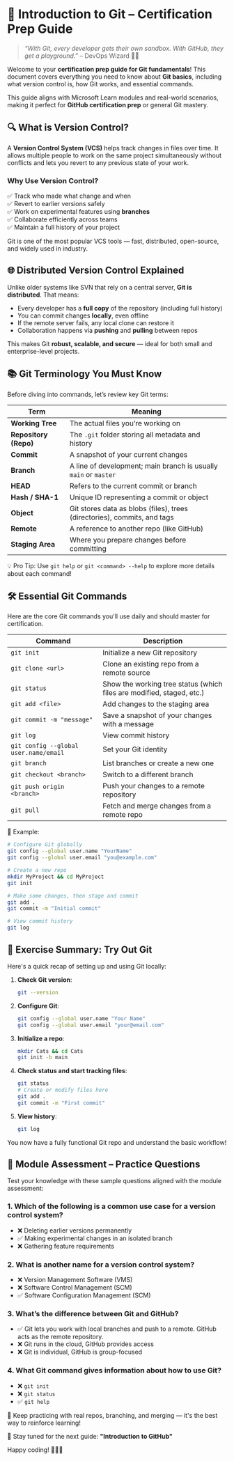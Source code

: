 # 🧠 Introduction to Git – Certification Prep Guide

> _“With Git, every developer gets their own sandbox. With GitHub, they get a playground.”_ – DevOps Wizard 🧙‍♂️

Welcome to your **certification prep guide for Git fundamentals**! This document covers everything you need to know about **Git basics**, including what version control is, how Git works, and essential commands.

This guide aligns with Microsoft Learn modules and real-world scenarios, making it perfect for **GitHub certification prep** or general Git mastery.


## 🔍 What is Version Control?

A **Version Control System (VCS)** helps track changes in files over time. It allows multiple people to work on the same project simultaneously without conflicts and lets you revert to any previous state of your work.

### Why Use Version Control?
✅ Track who made what change and when  
✅ Revert to earlier versions safely  
✅ Work on experimental features using **branches**  
✅ Collaborate efficiently across teams  
✅ Maintain a full history of your project  

Git is one of the most popular VCS tools — fast, distributed, open-source, and widely used in industry.


## 🌐 Distributed Version Control Explained

Unlike older systems like SVN that rely on a central server, **Git is distributed**. That means:

- Every developer has a **full copy** of the repository (including full history)
- You can commit changes **locally**, even offline
- If the remote server fails, any local clone can restore it
- Collaboration happens via **pushing** and **pulling** between repos

This makes Git **robust, scalable, and secure** — ideal for both small and enterprise-level projects.


## 📚 Git Terminology You Must Know

Before diving into commands, let’s review key Git terms:

| Term | Meaning |
|------|---------|
| **Working Tree** | The actual files you’re working on |
| **Repository (Repo)** | The `.git` folder storing all metadata and history |
| **Commit** | A snapshot of your current changes |
| **Branch** | A line of development; main branch is usually `main` or `master` |
| **HEAD** | Refers to the current commit or branch |
| **Hash / SHA-1** | Unique ID representing a commit or object |
| **Object** | Git stores data as blobs (files), trees (directories), commits, and tags |
| **Remote** | A reference to another repo (like GitHub) |
| **Staging Area** | Where you prepare changes before committing |

💡 Pro Tip: Use `git help` or `git <command> --help` to explore more details about each command!

## 🛠️ Essential Git Commands

Here are the core Git commands you'll use daily and should master for certification.

| Command | Description |
|--------|-------------|
| `git init` | Initialize a new Git repository |
| `git clone <url>` | Clone an existing repo from a remote source |
| `git status` | Show the working tree status (which files are modified, staged, etc.) |
| `git add <file>` | Add changes to the staging area |
| `git commit -m "message"` | Save a snapshot of your changes with a message |
| `git log` | View commit history |
| `git config --global user.name/email` | Set your Git identity |
| `git branch` | List branches or create a new one |
| `git checkout <branch>` | Switch to a different branch |
| `git push origin <branch>` | Push your changes to a remote repository |
| `git pull` | Fetch and merge changes from a remote repo |

📘 Example:
```bash
# Configure Git globally
git config --global user.name "YourName"
git config --global user.email "you@example.com"

# Create a new repo
mkdir MyProject && cd MyProject
git init

# Make some changes, then stage and commit
git add .
git commit -m "Initial commit"

# View commit history
git log
```



## 🧪 Exercise Summary: Try Out Git

Here's a quick recap of setting up and using Git locally:

1. **Check Git version**:  
   ```bash
   git --version
   ```

2. **Configure Git**:  
   ```bash
   git config --global user.name "Your Name"
   git config --global user.email "your@email.com"
   ```

3. **Initialize a repo**:  
   ```bash
   mkdir Cats && cd Cats
   git init -b main
   ```

4. **Check status and start tracking files**:  
   ```bash
   git status
   # Create or modify files here
   git add .
   git commit -m "First commit"
   ```

5. **View history**:  
   ```bash
   git log
   ```

You now have a fully functional Git repo and understand the basic workflow!



## 🧩 Module Assessment – Practice Questions

Test your knowledge with these sample questions aligned with the module assessment:

### 1. Which of the following is a common use case for a version control system?
- ❌ Deleting earlier versions permanently  
- ✅ Making experimental changes in an isolated branch  
- ❌ Gathering feature requirements  

### 2. What is another name for a version control system?
- ❌ Version Management Software (VMS)  
- ❌ Software Control Management (SCM)  
- ✅ Software Configuration Management (SCM)  

### 3. What’s the difference between Git and GitHub?
- ✅ Git lets you work with local branches and push to a remote. GitHub acts as the remote repository.  
- ❌ Git runs in the cloud, GitHub provides access  
- ❌ Git is individual, GitHub is group-focused  

### 4. What Git command gives information about how to use Git?
- ❌ `git init`  
- ❌ `git status`  
- ✅ `git help`



🎯 Keep practicing with real repos, branching, and merging — it's the best way to reinforce learning!





📘 Stay tuned for the next guide: **"Introduction to GitHub"**

Happy coding! 🧑‍💻✨
